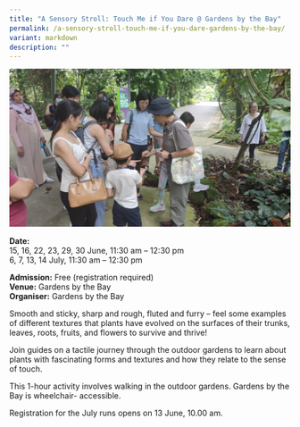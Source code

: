 ```yaml
---
title: "A Sensory Stroll: Touch Me if You Dare @ Gardens by the Bay"
permalink: /a-sensory-stroll-touch-me-if-you-dare-gardens-by-the-bay/
variant: markdown
description: ""
---
```

![](/images/Tours/GBTB_seeds_senses_touch_tour.jpg)

**Date:** <br>
15, 16, 22, 23, 29, 30 June, 11:30 am – 12:30 pm  
6, 7, 13, 14 July, 11:30 am – 12:30 pm<br>

**Admission:** Free (registration required)<br>
**Venue:** Gardens by the Bay<br>
**Organiser:** Gardens by the Bay

Smooth and sticky, sharp and rough, fluted and furry – feel some examples of different textures that plants have evolved on the surfaces of their trunks, leaves, roots, fruits, and flowers to survive and thrive!&nbsp;

Join guides on a tactile journey through the outdoor gardens to learn about plants with fascinating forms and textures and how they relate to the sense of touch.

This 1-hour activity involves walking in the outdoor gardens. Gardens by the Bay is wheelchair- accessible.

Registration for the July runs opens on 13 June, 10.00 am.


<a class="btn-link" target="_blank" href="https://www.eventbrite.com/e/nature-and-sustainability-tour-seeds-and-senses-touch-june-tickets-891466669807?aff=ebdsoporgprofile">
	<img src="/images/gogreensg_website-32.png">
</a>

<style>
	.btn-link {
		display: none;
	}
	a.btn-link[target="_blank"]:after {
	display: none;
}
	.btn-link > img {
		width: 100%;
	}
</style>